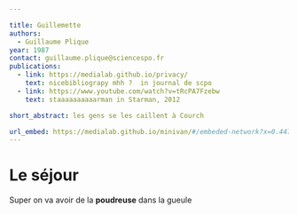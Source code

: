 ```yaml
---

title: Guillemette
authors:
  - Guillaume Plique
year: 1987
contact: guillaume.plique@sciencespo.fr
publications:
  - link: https://medialab.github.io/privacy/
    text: nicebibliograpy mhh ?  in journal de scpo
  - link: https://www.youtube.com/watch?v=tRcPA7Fzebw
    text: staaaaaaaaaarman in Starman, 2012

short_abstract: les gens se les caillent à Courch

url_embed: https://medialab.github.io/minivan/#/embeded-network?x=0.44784784226029595&y=0.4952751236709172&ratio=1.3436928&showLink=true&bundle=http%3A%2F%2F127.0.0.1%3A8081%2Fprojects%2Fprivacy%2Fbundle.json&lockNavigation=true
---
```


# Le séjour
Super on va avoir de la **poudreuse** dans la gueule
